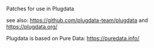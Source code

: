 Patches for use in Plugdata

see also:
https://github.com/plugdata-team/plugdata and
https://plugdata.org/

Plugdata is based on Pure Data:
https://puredata.info/
